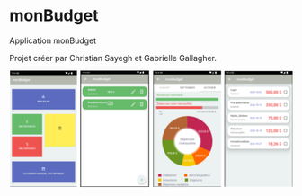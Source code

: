 # monBudget
Application monBudget

Projet créer par Christian Sayegh et Gabrielle Gallagher.

![Screen Previews](https://github.com/ChristWasTaken/monBudget/blob/master/previewImages/screenshot.png/?raw=true "Preview")
